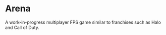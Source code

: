 # Arena

A work-in-progress multiplayer FPS game similar to franchises such as Halo and Call of Duty.
